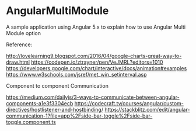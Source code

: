 # AngularMultiModule
A sample application using Angular 5.x to explain how to use Angular Multi Module option

Reference:

http://lovelearning9.blogspot.com/2016/04/google-charts-great-way-to-draw.html
https://codepen.io/ztrayner/pen/VeJMRL?editors=1010
https://developers.google.com/chart/interactive/docs/animation#examples
https://www.w3schools.com/jsref/met_win_setinterval.asp

Component to component Communication

https://medium.com/dailyjs/3-ways-to-communicate-between-angular-components-a1e3f3304ecb
https://codecraft.tv/courses/angular/custom-directives/hostlistener-and-hostbinding/
https://stackblitz.com/edit/angular-communication-1?file=app%2Fside-bar-toggle%2Fside-bar-toggle.component.ts
